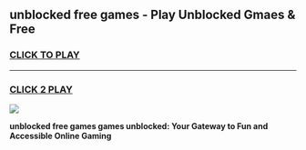 
## unblocked free games - Play Unblocked Gmaes & Free
<h3>
<a href="https://news.freeplayer.one?title=unblocked_free_games&ref=23F">CLICK TO PLAY</a></h3>
<hr>

<h3>
<a href="https://news.freeplayer.one?title=unblocked_free_games&ref=23F">CLICK 2 PLAY</a>
  
</h3>

<a href="https://news.freeplayer.one?title=unblocked_free_games&ref=23F/"><img src="https://clearcache.store/games.png"></a>


**unblocked free games games unblocked: Your Gateway to Fun and Accessible Online Gaming**
